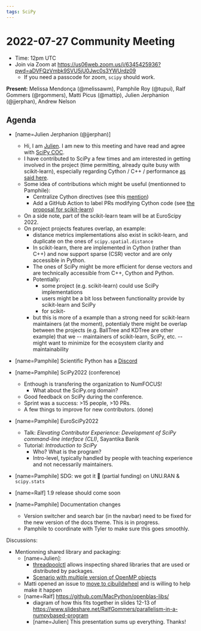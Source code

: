 ```yaml
---
tags: SciPy
---
```


# 2022-07-27 Community Meeting

- Time: 12pm UTC
- Join via Zoom at https://us06web.zoom.us/j/6345425936?pwd=aDVFQzVmbk9SVU5jU0Jwc0s3YWUrdz09
    - If you need a passcode for zoom, `scipy` should work.

**Present:** Melissa Mendonça (@melissawm), Pamphile Roy (@tupui), Ralf Gommers (@rgommers), Matti Picus (@mattip), Julien Jerphanion (@jjerphan), Andrew Nelson

## Agenda

- [name=Julien Jerphanion (@jjerphan)] 
    - Hi, I am [Julien](https://jjerphan.xyz). I am new to this meeting and have read and agree with [SciPy COC](http://scipy.github.io/devdocs/dev/conduct/code_of_conduct.html).
    - I have contributed to SciPy a few times and am interested in getting involved in the project (time permitting, already quite busy with scikit-learn), especially regarding Cython / C++ / performance [as said here](https://github.com/scipy/scipy/pull/15493#discussion_r910096498).
    - Some idea of contributions which might be useful (mentionned to Pamphile):
        - Centralize Cython directives (see this [mention](https://github.com/scipy/scipy/pull/16483#discussion_r910769037))
        - Add a GitHub Action to label PRs modifying Cython code (see [the proposal for scikit-learn](https://github.com/scikit-learn/scikit-learn/pull/19850/files))
    - On a side note, part of the scikit-learn team will be at EuroScipy 2022.
    - On project projects features overlap, an example: 
        - distance metrics implementations also exist in scikit-learn, and duplicate on the ones of `scipy.spatial.distance`
        - In scikit-learn, there are implemented in Cython (rather than C++) and now support sparse (CSR) vector and are only accessible in Python.
        - The ones of SciPy might be more efficient for dense vectors and are technically accessible from C++, Cython and Python. 
        - Potentially: 
            - some project (e.g. scikit-learn) could use SciPy implementations
            - users might be a bit loss between functionality provide by scikit-learn and SciPy
            - for scikit-
        - but this is more of a example than a strong need for scikit-learn maintainers (at the moment), potentialy there might be overlap between the projects (e.g. BallTree and KDTree are other example) that we -- maintainers of scikit-learn, SciPy, etc. -- might want to minimize for the ecosystem clarity and maintainability


- [name=Pamphile] Scientific Python has a [Discord](https://discord.gg/vur45CbwMz)
- [name=Pamphile] SciPy2022 (conference)
    - Enthough is transfering the organization to NumFOCUS!
        - What about the SciPy.org domain?
    - Good feedback on SciPy during the conference.
    - Sprint was a success: >15 people, >10 PRs.
    - A few things to improve for new contributors. (done)
- [name=Pamphile] EuroSciPy2022
    - Talk: _Elevating Contributor Experience: Development of SciPy command-line interface (CLI)_, Sayantika Banik
    - Tutorial: _Introduction to SciPy_
        - Who? What is the program?
        - Intro-level, typically handled by people with teaching experience and not necessarily maintainers.

- [name=Pamphile] SDG: we got it 🥳 (partial funding) on UNU.RAN & `scipy.stats`

- [name=Ralf] 1.9 release should come soon

- [name=Pamphile] Documentation changes
    - Version switcher and search bar (in the navbar) need to be fixed for the new version of the docs theme. This is in progress.
    - Pamphile to coordinate with Tyler to make sure this goes smoothly.

Discussions:
 - Mentionning shared library and packaging: 
     - [name=Julien]: 
         - [threadpoolctl](https://github.com/joblib/threadpoolctl/) allows inspecting shared libraries that are used or distributed by packages.
         - [Scenario with multiple version of OpenMP objects](https://github.com/joblib/threadpoolctl/blob/master/multiple_openmp.md)
     - Matti opened an issue to [move to cibuildwheel](https://github.com/scipy/scipy/issues/16708) and is willing to help make it happen
     - [name=Ralf] https://github.com/MacPython/openblas-libs/
         - diagram of how this fits together in slides 12-13 of https://www.slideshare.net/RalfGommers/parallelism-in-a-numpybased-program
        - [name=Julien] This presentation sums up everything. Thanks!
